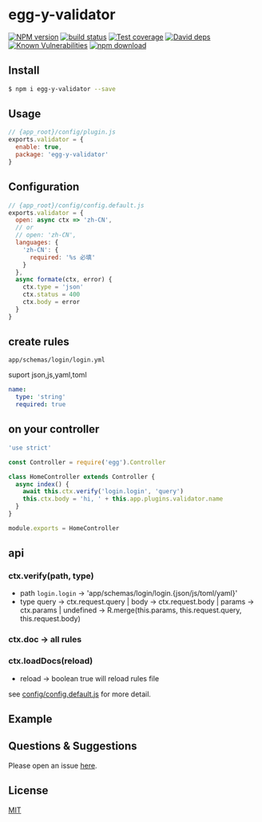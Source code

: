 # egg-y-validator

[![NPM version][npm-image]][npm-url]
[![build status][travis-image]][travis-url]
[![Test coverage][codecov-image]][codecov-url]
[![David deps][david-image]][david-url]
[![Known Vulnerabilities][snyk-image]][snyk-url]
[![npm download][download-image]][download-url]

[npm-image]: https://img.shields.io/npm/v/egg-y-validator.svg?style=flat-square
[npm-url]: https://npmjs.org/package/egg-y-validator
[travis-image]: https://img.shields.io/travis/MiYogurt/egg-y-validator.svg?style=flat-square
[travis-url]: https://travis-ci.org/MiYogurt/egg-y-validator
[codecov-image]: https://img.shields.io/codecov/c/github/MiYogurt/egg-y-validator.svg?style=flat-square
[codecov-url]: https://codecov.io/github/MiYogurt/egg-y-validator?branch=master
[david-image]: https://img.shields.io/david/MiYogurt/egg-y-validator.svg?style=flat-square
[david-url]: https://david-dm.org/MiYogurt/egg-y-validator
[snyk-image]: https://snyk.io/test/npm/egg-y-validator/badge.svg?style=flat-square
[snyk-url]: https://snyk.io/test/npm/egg-y-validator
[download-image]: https://img.shields.io/npm/dm/egg-y-validator.svg?style=flat-square
[download-url]: https://npmjs.org/package/egg-y-validator

<!--
Description here.
-->

## Install

```bash
$ npm i egg-y-validator --save
```

## Usage

```js
// {app_root}/config/plugin.js
exports.validator = {
  enable: true,
  package: 'egg-y-validator'
}
```

## Configuration

```js
// {app_root}/config/config.default.js
exports.validator = {
  open: async ctx => 'zh-CN',
  // or
  // open: 'zh-CN',
  languages: {
    'zh-CN': {
      required: '%s 必填'
    }
  },
  async formate(ctx, error) {
    ctx.type = 'json'
    ctx.status = 400
    ctx.body = error
  }
}
```

## create rules

`app/schemas/login/login.yml`

suport json,js,yaml,toml

```yaml
name:
  type: 'string'
  required: true
```

## on your controller

```js
'use strict'

const Controller = require('egg').Controller

class HomeController extends Controller {
  async index() {
    await this.ctx.verify('login.login', 'query')
    this.ctx.body = 'hi, ' + this.app.plugins.validator.name
  }
}

module.exports = HomeController
```

## api

### ctx.verify(path, type)

* path `login.login` -> 'app/schemas/login/login.{json/js/toml/yaml}'
* type query -> ctx.request.query | body -> ctx.request.body | params -> ctx.params | undefined -> R.merge(this.params, this.request.query, this.request.body)

### ctx.doc -> all rules

### ctx.loadDocs(reload)

* reload -> boolean true will reload rules file

see [config/config.default.js](config/config.default.js) for more detail.

## Example

<!-- example here -->

## Questions & Suggestions

Please open an issue [here](https://github.com/eggjs/egg/issues).

## License

[MIT](LICENSE)
